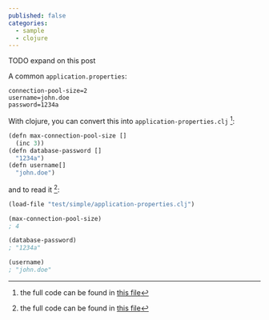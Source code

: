 ```yaml
---
published: false
categories:
  - sample
  - clojure
---
```


TODO expand on this post

A common ``application.properties``:

```
connection-pool-size=2
username=john.doe
password=1234a
```

With clojure, you can convert this into ``application-properties.clj`` [^1]:

[^1]: the full code can be found in [this file](https://github.com/alvarogarcia7/clojure-simple-sessions/blob/master/test/simple/application-properties.clj)

```lisp
(defn max-connection-pool-size []
  (inc 3))
(defn database-password []
  "1234a")
(defn username[]
  "john.doe")
```

and to read it [^2]:

[^2]: the full code can be found in [this file](https://github.com/alvarogarcia7/clojure-simple-sessions/blob/master/test/simple/repl-session-14.clj)

```lisp
(load-file "test/simple/application-properties.clj")

(max-connection-pool-size)
; 4

(database-password)
; "1234a"

(username)
; "john.doe"
```


